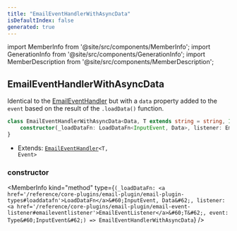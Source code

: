 ```yaml
---
title: "EmailEventHandlerWithAsyncData"
isDefaultIndex: false
generated: true
---
```

<!-- This file was generated from the Vendure source. Do not modify. Instead, re-run the "docs:build" script -->
import MemberInfo from '@site/src/components/MemberInfo';
import GenerationInfo from '@site/src/components/GenerationInfo';
import MemberDescription from '@site/src/components/MemberDescription';


## EmailEventHandlerWithAsyncData

<GenerationInfo sourceFile="packages/email-plugin/src/handler/event-handler.ts" sourceLine="492" packageName="@vendure/email-plugin" />

Identical to the <a href='/reference/core-plugins/email-plugin/email-event-handler#emaileventhandler'>EmailEventHandler</a> but with a `data` property added to the `event` based on the result
of the `.loadData()` function.

```ts title="Signature"
class EmailEventHandlerWithAsyncData<Data, T extends string = string, InputEvent extends EventWithContext = EventWithContext, Event extends EventWithAsyncData<InputEvent, Data> = EventWithAsyncData<InputEvent, Data>> extends EmailEventHandler<T, Event> {
    constructor(_loadDataFn: LoadDataFn<InputEvent, Data>, listener: EmailEventListener<T>, event: Type<InputEvent>)
}
```
* Extends: <code><a href='/reference/core-plugins/email-plugin/email-event-handler#emaileventhandler'>EmailEventHandler</a>&#60;T, Event&#62;</code>



<div className="members-wrapper">

### constructor

<MemberInfo kind="method" type={`(_loadDataFn: <a href='/reference/core-plugins/email-plugin/email-plugin-types#loaddatafn'>LoadDataFn</a>&#60;InputEvent, Data&#62;, listener: <a href='/reference/core-plugins/email-plugin/email-event-listener#emaileventlistener'>EmailEventListener</a>&#60;T&#62;, event: Type&#60;InputEvent&#62;) => EmailEventHandlerWithAsyncData`}   />




</div>
